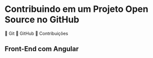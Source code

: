 # Contribuindo em um Projeto Open Source no GitHub

🚀 Git
🚀 GitHub
🚀 Contribuições

## Front-End com Angular
